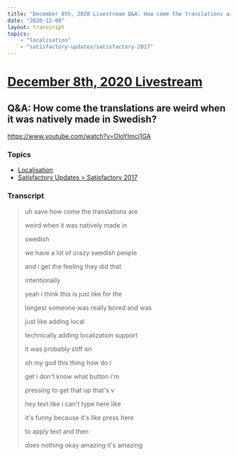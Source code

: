 ```yaml
---
title: "December 8th, 2020 Livestream Q&A: How come the translations are weird when it was natively made in Swedish?"
date: "2020-12-08"
layout: transcript
topics:
    - "localisation"
    - "satisfactory-updates/satisfactory-2017"
---
```

# [December 8th, 2020 Livestream](../2020-12-08.md)
## Q&A: How come the translations are weird when it was natively made in Swedish?
https://www.youtube.com/watch?v=OloYImcj1GA

### Topics
* [Localisation](../topics/localisation.md)
* [Satisfactory Updates > Satisfactory 2017](../topics/satisfactory-updates/satisfactory-2017.md)

### Transcript

> uh save how come the translations are
> 
> weird when it was natively made in
> 
> swedish
> 
> we have a lot of crazy swedish people
> 
> and i get the feeling they did that
> 
> intentionally
> 
> yeah i think this is just like for the
> 
> longest someone was really bored and was
> 
> just like adding local
> 
> technically adding localization support
> 
> it was probably stiff on
> 
> oh my god this thing how do i
> 
> get i don't know what button i'm
> 
> pressing to get that up that's v
> 
> hey text like i can't type here like
> 
> it's funny because it's like press here
> 
> to apply text and then
> 
> does nothing okay amazing it's amazing
> 
